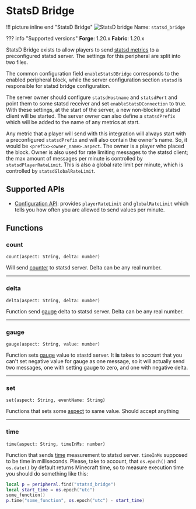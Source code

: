 # StatsD Bridge

!!! picture inline end "StatsD Bridge"
    ![StatsD bridge](statsd_bridge.png)
    Name: `statsd_bridge`

??? info "Supported versions"
    **Forge**: 1.20.x
    **Fabric**: 1.20.x

StatsD Bridge exists to allow players to send [statsd metrics](https://github.com/statsd/statsd/blob/master/docs/metric_types.md) to a preconfigured statsd server. The settings for this peripheral are split into two files.

The common configuration field `enableStatsDBridge` corresponds to the enabled peripheral block, while the server configuration section `statsd` is responsible for statsd bridge configuration.

The server owner should configure `statsdHostname` and `statsdPort` and point them to some statsd receiver and set `enableStatsDConnection` to true. With these settings, at the start of the server, a new non-blocking statsd client will be started. The server owner can also define a `statsdPrefix` which will be added to the name of any metrics at start.

Any metric that a player will send with this integration will always start with a preconfigured `statsdPrefix` and will also contain the owner's name. So, it would be `<prefix><owner_name>.aspect`. The owner is a player who placed the block. Owner is also used for rate limiting messages to the statsd client; the max amount of messages per minute is controlled by `statsdPlayerRateLimit`. This is also a global rate limit per minute, which is controlled by `statsdGlobalRateLimit`.

## Supported APIs

- [Configuration API](configuration.md): provides `playerRateLimit` and `globalRateLimit` which tells you how often you are allowed to send values per minute.


## Functions

### count
`count(aspect: String, delta: number)`

Will send [counter](https://github.com/statsd/statsd/blob/master/docs/metric_types.md#counting) to statsd server. Delta can be any real number.

---

### delta
`delta(aspect: String, delta: number)`

Function send [gauge](https://github.com/statsd/statsd/blob/master/docs/metric_types.md#gauges) delta to statsd server. Delta can be any real number.

---

### gauge
`gauge(aspect: String, value: number)`

Function sets [gauge](https://github.com/statsd/statsd/blob/master/docs/metric_types.md#gauges) value to stastd server. It **is** takes to account that you can't set negative value for gauge as one message, so it will actually send two messages, one with setting gauge to zero, and one with negative delta.

---

### set
`set(aspect: String, eventName: String)`

Functions that sets some [aspect](https://github.com/statsd/statsd/blob/master/docs/metric_types.md#sets) to same value. Should accept anything

---

### time
`time(aspect: String, timeInMs: number)`

Function that sends [time](https://github.com/statsd/statsd/blob/master/docs/metric_types.md#timing) measurement to statsd server. `timeInMs` supposed to be time in milliseconds. Please, take to account, that `os.epoch()` and `os.date()` by default returns Minecraft time, so to measure execution time you should do something like this:

```lua
local p = peripheral.find("statsd_bridge")
local start_time = os.epoch("utc")
some_function()
p.time("some_function", os.epoch("utc") - start_time)
```
